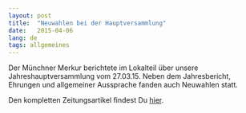 ```yaml
---
layout: post
title:  "Neuwahlen bei der Hauptversammlung"
date:   2015-04-06
lang: de
tags: allgemeines
---
```

Der Münchner Merkur berichtete im Lokalteil über unsere Jahreshauptversammlung vom 27.03.15. Neben dem Jahresbericht, Ehrungen und allgemeiner Aussprache fanden auch Neuwahlen statt.

Den kompletten Zeitungsartikel findest Du [hier][merkur].

[merkur]: http://www.merkur.de/lokales/dachau/landkreis/feuerwehr-eisolzried-einen-neuen-kommandanten-4880991.html
